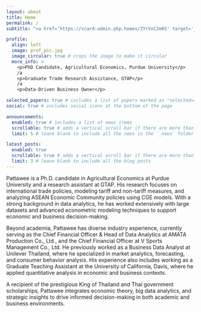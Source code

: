 ```yaml
---
layout: about
title: Home
permalink: /
subtitle: "<a href='https://vcard-admin.pkp.homes/ZYrVxC2m6S' target='_blank'>Contact Info</a>"

profile:
  align: left
  image: prof_pic.jpg
  image_circular: true # crops the image to make it circular
  more_info: >
    <p>PhD Candidate, Agricultural Economics, Purdue University</p>
    /a
    <p>Graduate Trade Research Assistance, GTAP</p>
    /a
    <p>Data-Driven Business Owner</p>

selected_papers: true # includes a list of papers marked as "selected={true}"
social: true # includes social icons at the bottom of the page

announcements:
  enabled: true # includes a list of news items
  scrollable: true # adds a vertical scroll bar if there are more than 3 news items
  limit: 5 # leave blank to include all the news in the `_news` folder

latest_posts:
  enabled: true
  scrollable: true # adds a vertical scroll bar if there are more than 3 new posts items
  limit: 3 # leave blank to include all the blog posts
---
```


Pattawee is a Ph.D. candidate in Agricultural Economics at Purdue University and a research assistant at GTAP. His research focuses on international trade policies, modeling tariff and non-tariff measures, and analyzing ASEAN Economic Community policies using CGE models. With a strong background in data analytics, he has worked extensively with large datasets and advanced econometric modeling techniques to support economic and business decision-making.

Beyond academia, Pattawee has diverse industry experience, currently serving as the Chief Financial Officer & Head of Data Analytics at AMATA Production Co., Ltd., and the Chief Financial Officer at V Sports Management Co., Ltd. He previously worked as a Business Data Analyst at Unilever Thailand, where he specialized in market analytics, forecasting, and consumer behavior analysis. His experience also includes working as a Graduate Teaching Assistant at the University of California, Davis, where he applied quantitative analysis in economic and business contexts.

A recipient of the prestigious King of Thailand and Thai government scholarships, Pattawee integrates economic theory, big data analytics, and strategic insights to drive informed decision-making in both academic and business environments.
